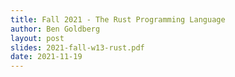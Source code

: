 ```yaml
---
title: Fall 2021 - The Rust Programming Language
author: Ben Goldberg
layout: post
slides: 2021-fall-w13-rust.pdf
date: 2021-11-19
---
```


